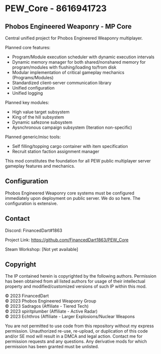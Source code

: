 # PEW_Core - 8616941723
 
## Phobos Engineered Weaponry - MP Core

Central unified project for Phobos Engineered Weaponry multiplayer.

Planned core features:
- Program/Module execution scheduler with dynamic execution intervals
- Dynamic memory manager for both shared/nonshared memory for program/modules with flushing/loading to/from disk
- Modular implementation of critical gameplay mechanics (Programs/Modules)
- Standardized client-server communication library
- Unified configuration
- Unified logging

Planned key modules:
- High value target subsystem
- King of the hill subsystem
- Dynamic safezone subsystem
- Aysnchronous campaign subsystem (Iteration non-specific)

Planned generic/misc tools:
- Self filling/topping cargo container with item specification
- Recruit station faction assignment manager

This mod constitutes the foundation for all PEW public multiplayer server gameplay features and mechanics.

## Configuration

Phobos Engineered Weaponry core systems must be configured immediately upon deployment on public server. We do so here. The configuration is extensive.


## Contact

Discord: FinancedDart#1863

Project Link: https://github.com/FinancedDart1863/PEW_Core

Steam Workshop: [Not yet available]

## Copyright

The IP contained herein is copyrighted by the following authors.
Permission has been obtained from all listed authors for usage of their intellectual property and modified/customized versions of such IP within this mod.

© 2023 FinancedDart <br />
© 2023 Phobos Engineered Weaponry Group <br />
© 2023 Sadragos (Affiliate - Tiered Tech) <br />
© 2023 spiritplumber (Affiliate - Active Radar) <br />
© 2023 Echthros (Affiliate - Larger Explosions/Nuclear Weapons <br />

You are not permitted to use code from this repository without my express permission. Unauthorized re-use, re-upload, or duplication of this code and/or SE mod will
result in a DMCA and legal action. Contact me for permission requests and any questions. Any derivative mods for which permission has been granted must be unlisted.